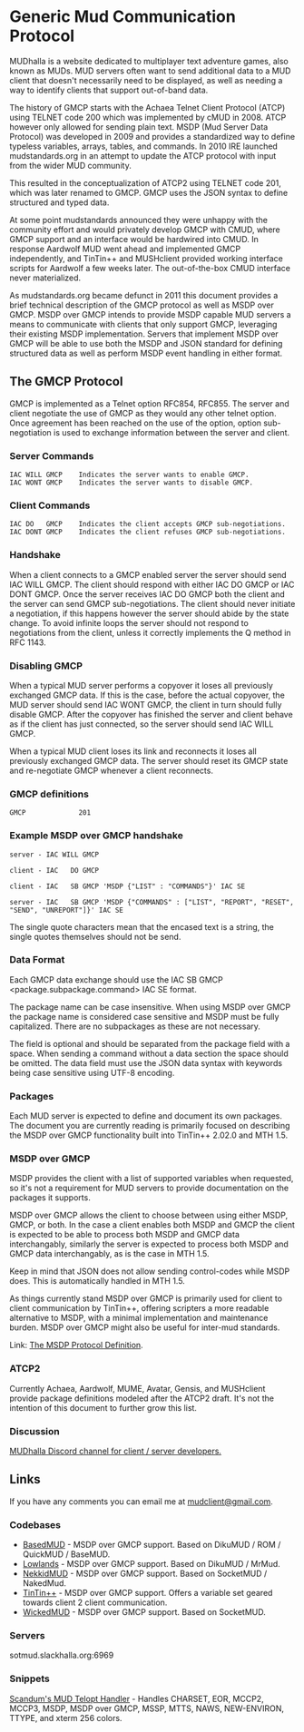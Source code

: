 # Generic Mud Communication Protocol

MUDhalla is a website dedicated to multiplayer text adventure games, also known as MUDs.
MUD servers often want to send additional data to a MUD client that doesn't necessarily need to be displayed, as well as
needing a way to identify clients that support out-of-band data.

The history of GMCP starts with the Achaea Telnet Client Protocol (ATCP) using TELNET code 200 which was implemented by
cMUD in 2008. ATCP however only allowed for sending plain text. MSDP (Mud Server Data Protocol) was developed in 2009
and provides a standardized way to define typeless variables, arrays, tables, and commands. In 2010 IRE launched
mudstandards.org in an attempt to update the ATCP protocol with input from the wider MUD community.

This resulted in the conceptualization of ATCP2 using TELNET code 201, which was later renamed to GMCP. GMCP uses the
JSON syntax to define structured and typed data.

At some point mudstandards announced they were unhappy with the community effort and would privately develop GMCP with
CMUD, where GMCP support and an interface would be hardwired into CMUD. In response Aardwolf MUD went ahead and
implemented GMCP independently, and TinTin++ and MUSHclient provided working interface scripts for Aardwolf a few weeks
later. The out-of-the-box CMUD interface never materialized.

As mudstandards.org became defunct in 2011 this document provides a brief technical description of the GMCP protocol as
well as MSDP over GMCP. MSDP over GMCP intends to provide MSDP capable MUD servers a means to communicate with clients
that only support GMCP, leveraging their existing MSDP implementation. Servers that implement MSDP over GMCP will be
able to use both the MSDP and JSON standard for defining structured data as well as perform MSDP event handling in
either format.

## The GMCP Protocol

GMCP is implemented as a Telnet option RFC854, RFC855. The server and client negotiate the use of GMCP as they would any
other telnet option. Once agreement has been reached on the use of the option, option sub-negotiation is used to
exchange information between the server and client.

### Server Commands

```
IAC WILL GMCP    Indicates the server wants to enable GMCP.
IAC WONT GMCP    Indicates the server wants to disable GMCP.
```

### Client Commands

```
IAC DO   GMCP    Indicates the client accepts GMCP sub-negotiations.
IAC DONT GMCP    Indicates the client refuses GMCP sub-negotiations.
```

### Handshake

When a client connects to a GMCP enabled server the server should send IAC WILL GMCP. The client should respond with
either IAC DO GMCP or IAC DONT GMCP. Once the server receives IAC DO GMCP both the client and the server can send GMCP
sub-negotiations.
The client should never initiate a negotiation, if this happens however the server should abide by the state change. To
avoid infinite loops the server should not respond to negotiations from the client, unless it correctly implements the Q
method in RFC 1143.

### Disabling GMCP

When a typical MUD server performs a copyover it loses all previously exchanged GMCP data. If this is the case, before
the actual copyover, the MUD server should send IAC WONT GMCP, the client in turn should fully disable GMCP. After the
copyover has finished the server and client behave as if the client has just connected, so the server should send IAC
WILL GMCP.

When a typical MUD client loses its link and reconnects it loses all previously exchanged GMCP data. The server should
reset its GMCP state and re-negotiate GMCP whenever a client reconnects.

### GMCP definitions

```
GMCP             201
```

### Example MSDP over GMCP handshake

```
server - IAC WILL GMCP

client - IAC   DO GMCP

client - IAC   SB GMCP 'MSDP {"LIST" : "COMMANDS"}' IAC SE

server - IAC   SB GMCP 'MSDP {"COMMANDS" : ["LIST", "REPORT", "RESET", "SEND", "UNREPORT"]}' IAC SE
```

The single quote characters mean that the encased text is a string, the single quotes themselves should not be send.

### Data Format

Each GMCP data exchange should use the IAC SB GMCP <package.subpackage.command> <data> IAC SE format.

The package name can be case insensitive. When using MSDP over GMCP the package name is considered case sensitive and
MSDP must be fully capitalized. There are no subpackages as these are not necessary.

The <data> field is optional and should be separated from the package field with a space. When sending a command without
a data section the space should be omitted. The data field must use the JSON data syntax with keywords being case
sensitive using UTF-8 encoding.

### Packages

Each MUD server is expected to define and document its own packages. The document you are currently reading is primarily
focused on describing the MSDP over GMCP functionality built into TinTin++ 2.02.0 and MTH 1.5.

### MSDP over GMCP

MSDP provides the client with a list of supported variables when requested, so it's not a requirement for MUD servers to
provide documentation on the packages it supports.

MSDP over GMCP allows the client to choose between using either MSDP, GMCP, or both. In the case a client enables both
MSDP and GMCP the client is expected to be able to process both MSDP and GMCP data interchangably, similarly the server
is expected to process both MSDP and GMCP data interchangably, as is the case in MTH 1.5.

Keep in mind that JSON does not allow sending control-codes while MSDP does. This is automatically handled in MTH 1.5.

As things currently stand MSDP over GMCP is primarily used for client to client communication by TinTin++, offering
scripters a more readable alternative to MSDP, with a minimal implementation and maintenance burden. MSDP over GMCP
might also be useful for inter-mud standards.

Link: [The MSDP Protocol Definition](https://tintin.mudhalla.net/protocols/msdp/).

### ATCP2

Currently Achaea, Aardwolf, MUME, Avatar, Gensis, and MUSHclient provide package definitions modeled after the ATCP2
draft. It's not the intention of this document to further grow this list.

### Discussion

[MUDhalla Discord channel for client / server developers.](https://discord.gg/m3wZeSq)

## Links

If you have any comments you can email me at [mudclient@gmail.com](mailto:mudclient@gmail.com).

### Codebases

- [BasedMUD](https://github.com/scandum/basedmud) - MSDP over GMCP support. Based on DikuMUD / ROM / QuickMUD / BaseMUD.
- [Lowlands](https://github.com/scandum/lowlands) - MSDP over GMCP support. Based on DikuMUD / MrMud.
- [NekkidMUD](https://github.com/scandum/nekkidmud) - MSDP over GMCP support. Based on SocketMUD / NakedMud.
- [TinTin++](https://github.com/scandum/tintin) - MSDP over GMCP support. Offers a variable set geared towards client 2
  client communication.
- [WickedMUD](https://github.com/scandum/wickedmud) - MSDP over GMCP support. Based on SocketMUD.

### Servers

sotmud.slackhalla.org:6969

### Snippets

[Scandum's MUD Telopt Handler](https://github.com/scandum/mth) - Handles CHARSET, EOR, MCCP2, MCCP3, MSDP, MSDP over
GMCP, MSSP, MTTS, NAWS, NEW-ENVIRON, TTYPE, and xterm 256 colors.








